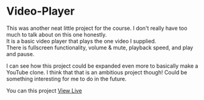# Video-Player


 This was another neat little project for the course. I don't really have too much to talk about on this one honestly.\
 It is a basic video player that plays the one video I supplied.\
 There is fullscreen functionality, volume & mute, playback speed, and play and pause.
 
 I can see how this project could be expanded even more to basically make a YouTube clone. 
 I think that that is an ambitious project though! Could be something interesting for me to do in the future.

 You can this project   [ View Live](https://drag-drop-update.netlify.app)
